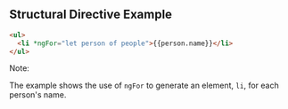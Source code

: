## Structural Directive Example

```html
<ul>
  <li *ngFor="let person of people">{{person.name}}</li>
</ul>
```

Note:

The example shows the use of `ngFor` to generate an element, `li`, for each person's name.
